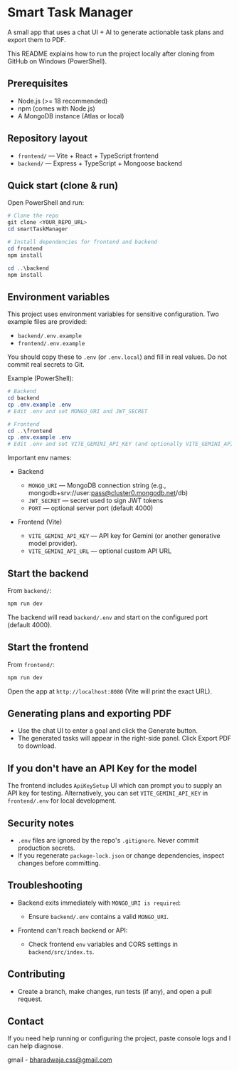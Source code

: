 # Smart Task Manager

A small app that uses a chat UI + AI to generate actionable task plans and export them to PDF.

This README explains how to run the project locally after cloning from GitHub on Windows (PowerShell).

## Prerequisites

- Node.js (>= 18 recommended)
- npm (comes with Node.js)
- A MongoDB instance (Atlas or local)

## Repository layout

- `frontend/` — Vite + React + TypeScript frontend
- `backend/` — Express + TypeScript + Mongoose backend

## Quick start (clone & run)

Open PowerShell and run:

```powershell
# Clone the repo
git clone <YOUR_REPO_URL>
cd smartTaskManager

# Install dependencies for frontend and backend
cd frontend
npm install

cd ..\backend
npm install
```

## Environment variables

This project uses environment variables for sensitive configuration. Two example files are provided:

- `backend/.env.example`
- `frontend/.env.example`

You should copy these to `.env` (or `.env.local`) and fill in real values. Do not commit real secrets to Git.

Example (PowerShell):

```powershell
# Backend
cd backend
cp .env.example .env
# Edit .env and set MONGO_URI and JWT_SECRET

# Frontend
cd ..\frontend
cp .env.example .env
# Edit .env and set VITE_GEMINI_API_KEY (and optionally VITE_GEMINI_API_URL)
```

Important env names:

- Backend
  - `MONGO_URI` — MongoDB connection string (e.g., mongodb+srv://user:pass@cluster0.mongodb.net/db)
  - `JWT_SECRET` — secret used to sign JWT tokens
  - `PORT` — optional server port (default 4000)

- Frontend (Vite)
  - `VITE_GEMINI_API_KEY` — API key for Gemini (or another generative model provider).
  - `VITE_GEMINI_API_URL` — optional custom API URL

## Start the backend

From `backend/`:

```powershell
npm run dev
```

The backend will read `backend/.env` and start on the configured port (default 4000).

## Start the frontend

From `frontend/`:

```powershell
npm run dev
```

Open the app at `http://localhost:8080` (Vite will print the exact URL).

## Generating plans and exporting PDF

- Use the chat UI to enter a goal and click the Generate button.
- The generated tasks will appear in the right-side panel. Click Export PDF to download.

## If you don't have an API Key for the model

The frontend includes `ApiKeySetup` UI which can prompt you to supply an API key for testing. Alternatively, you can set `VITE_GEMINI_API_KEY` in `frontend/.env` for local development.

## Security notes

- `.env` files are ignored by the repo's `.gitignore`. Never commit production secrets.
- If you regenerate `package-lock.json` or change dependencies, inspect changes before committing.

## Troubleshooting

- Backend exits immediately with `MONGO_URI is required`:
  - Ensure `backend/.env` contains a valid `MONGO_URI`.

- Frontend can't reach backend or API:
  - Check frontend `env` variables and CORS settings in `backend/src/index.ts`.

## Contributing

- Create a branch, make changes, run tests (if any), and open a pull request.

## Contact

If you need help running or configuring the project, paste console logs and I can help diagnose.

gmail - bharadwaja.css@gmail.com